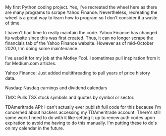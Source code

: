 My first Python coding project. Yes, I've recreated the wheel here as there are many programs to scrape Yahoo Finance. Nevertheless, recreating the wheel is a great way to learn how to program so I don't consider it a waste of time.

I haven't had time to really maintain the code. Yahoo Finance has changed its website since this was first created. Thus, it can no longer scrape the financials tab of the Yahoo Finance website. However as of mid-October 2020, I'm doing some maintenance. 
 
I've used it for my job at the Motley Fool. I sometimes pull inspiration from it for Medium.com articles.

Yahoo Finance: Just added multithreading to pull years of price history data. 

Nasdaq: Nasdaq earnings and dividend calendars

TMX: Pulls TSX stock symbols and quotes by symbol or sector.

TDAmeritrade API: I can't actually ever publish full code for this because I'm concerned about hackers accessing my TDAmeritrade account. There's still some work I need to do with it like setting it up to renew auth codes upon expiration to avoid me having to do this manually. I'm putting these to do's on my calendar in the future.
